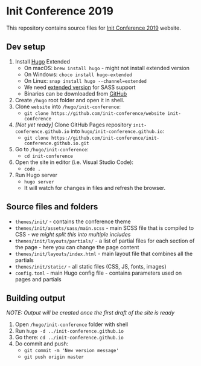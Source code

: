 # Init Conference 2019

This repository contains source files for [Init Conference 2019](http://initconf.org/) website.

## Dev setup

1. Install [Hugo](https://gohugo.io/getting-started/installing/) Extended
    - On macOS: `brew install hugo` - might not install extended version
    - On Windows: `choco install hugo-extended`
    - On Linux: `snap install hugo --channel=extended`
    - We need [extended version](https://gohugo.io/troubleshooting/faq/) for SASS support
    - Binaries can be downloaded from [GitHub](https://gohugo.io/troubleshooting/faq/)
2. Create `/hugo` root folder and open it in shell.
3. Clone `website` into `/hugo/init-conference`:
    - `git clone https://github.com/init-conference/website init-conference`
4. *[Not yet ready]* Clone GitHub Pages repository `init-conference.github.io` into `hugo/init-conference.github.io`:
    - `git clone https://github.com/init-conference/init-conference.github.io.git`
5. Go to `/hugo/init-conference`:
    - `cd init-conference`
6. Open the site in editor (i.e. Visual Studio Code):
    - `code .`
7. Run Hugo server
    - `hugo server`
    - It will watch for changes in files and refresh the browser.

## Source files and folders

+ `themes/init/` - contains the conference theme
+ `themes/init/assets/sass/main.scss` - main SCSS file that is compiled to CSS - *we might split this into multiple includes*
+ `themes/init/layouts/partials/` - a list of partial files for each section of the page - here you can change the page content
+ `themes/init/layouts/index.html` - main layout file that combines all the partials
+ `themes/init/static/` - all static files (CSS, JS, fonts, images)
+ `config.toml` - main Hugo config file - contains parameters used on pages and partials

## Building output

*NOTE: Output will be created once the first draft of the site is ready*

1. Open `/hugo/init-conference` folder with shell
2. Run `hugo -d ../init-conference.github.io`
3. Go there: `cd ../init-conference.github.io`
4. Do commit and push:
    - `git commit -m 'New version message'`
    - `git push origin master`
